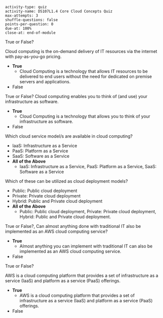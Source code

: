 

```c-lms
activity-type: quiz
activity-name: DS107L1.4 Core Cloud Concepts Quiz
max-attempts: 3
shuffle-questions: false
points-per-question: 0
due-at: 100%
close-at: end-of-module
```

True or False?

Cloud computing is the on-demand delivery of IT resources via the internet with pay-as-you-go pricing.
- **True**
    * Cloud Computing is a technology that allows IT resources to be delivered to end users without the need for dedicated on premise servers and applications.
- False

True or False? Cloud computing enables you to think of (and use) your infrastructure as software.
- **True**
    * Cloud Computing is a technology that allows you to think of your infrastructure as software.
- False


Which cloud service model/s are available in cloud computing?
- IaaS: Infrastructure as a Service
- PaaS: Platform as a Service
- SaaS: Software as a Service
- **All of the Above**
    * IaaS: Infrastructure as a Service, PaaS: Platform as a Service, SaaS: Software as a Service

Which of these can be utilized as cloud deployment models?
- Public: Public cloud deployment
- Private: Private cloud deployment
- Hybrid: Public and Private cloud deployment
- **All of the Above**
    * Public: Public cloud deployment, Private: Private cloud deployment, Hybrid: Public and Private cloud deployment.


True or False?, Can almost anything done with traditional IT also be implemented as an AWS cloud computing service?
- **True**
    * Almost anything you can implement with traditional IT can also be implemented as an AWS cloud computing service.
- False

True or False?

AWS is a cloud computing platform that provides a set of infrastructure as a service (IaaS) and platform as a service (PaaS) offerings.
- **True**
    * AWS is a cloud computing platform that provides a set of infrastructure as a service (IaaS) and platform as a service (PaaS) offerings.
- False


